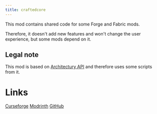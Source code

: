 ```yaml
---
title: craftedcore
---
```


This mod contains shared code for some Forge and Fabric mods.

Therefore, it doesn't add new features and won't change the user experience, but some mods depend on it.

## Legal note

This mod is based on [Architectury API](https://github.com/architectury/architectury-api/tree/1.19.2) and therefore uses some scripts from it.

# Links

[Curseforge](https://www.curseforge.com/minecraft/mc-mods/crafted-core)
[Modrinth](https://modrinth.com/mod/crafted-core)
[GitHub](https://github.com/ToCraft/craftedcore)
